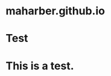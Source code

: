 <!DOCTYPE html>
# maharber.github.io
# Test


<head> </head>

<body>
  <h1>This is a test.</h1>
</body>
